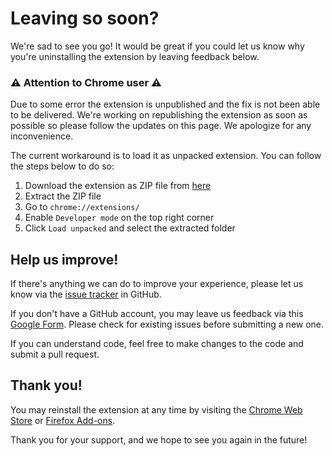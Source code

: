 # Leaving so soon?

We're sad to see you go! It would be great if you could let us know why you're uninstalling the extension by leaving feedback below.

### ⚠️ Attention to Chrome user ⚠️
Due to some error the extension is unpublished and the fix is not been able to be delivered. We're working on republishing the extension as soon as possible so please follow the updates on this page. We apologize for any inconvenience.

The current workaround is to load it as unpacked extension. You can follow the steps below to do so:

1. Download the extension as ZIP file from [here](https://github.com/ynshung/better-yt-shorts/archive/refs/heads/master.zip)
2. Extract the ZIP file
3. Go to `chrome://extensions/`
4. Enable `Developer mode` on the top right corner
5. Click `Load unpacked` and select the extracted folder

## Help us improve!

If there's anything we can do to improve your experience, please let us know via the [issue tracker](https://github.com/ynshung/better-yt-shorts/issues) in GitHub.

If you don't have a GitHub account, you may leave us feedback via this [Google Form](https://forms.gle/pvSiMwDeQVfwyALfA). Please check for existing issues before submitting a new one.

If you can understand code, feel free to make changes to the code and submit a pull request.

## Thank you!

You may reinstall the extension at any time by visiting the [Chrome Web Store](https://chrome.google.com/webstore/detail/better-youtube-shorts/icnidlkdlledahfgejnagmhgaeijokcp) or [Firefox Add-ons](https://addons.mozilla.org/en-US/firefox/addon/better-youtube-shorts).

Thank you for your support, and we hope to see you again in the future!





